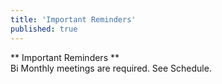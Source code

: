 ```yaml
---
title: 'Important Reminders'
published: true
---
```


** Important Reminders **  
Bi Monthly meetings are required. See Schedule.
